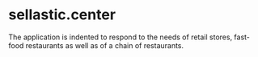 # sellastic.center
The application is indented to respond to the needs of retail stores, fast-food restaurants as well as of a chain of restaurants. 
